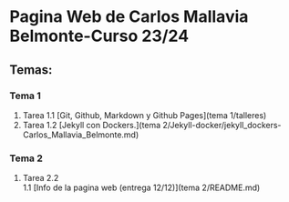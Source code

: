 # Pagina Web de Carlos Mallavia Belmonte-Curso 23/24

## Temas:

### Tema 1
1. Tarea 1.1 [Git, Github, Markdown y Github Pages](tema 1/talleres)
2. Tarea 1.2 [Jekyll con Dockers.](tema 2/Jekyll-docker/jekyll_dockers-Carlos_Mallavia_Belmonte.md)


### Tema 2

 1. Tarea 2.2    
 1.1 [Info de la pagina web (entrega 12/12)](tema 2/README.md)   
 
 
